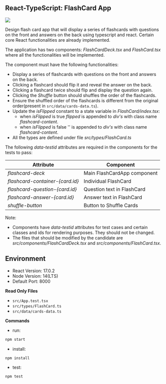 ## React-TypeScript: FlashCard App

![](https://hrcdn.net/s3_pub/istreet-assets/k9tVJN7Ud511KaqA96hndQ/flashcards.gif)

Design flash card app that will display a series of flashcards with questions on the front and answers on the back using typescript and react. Certain core React functionalities are already implemented.

The application has two components: _FlashCardDeck.tsx_ and _FlashCard.tsx_ where all the functionalities will be implemented.

The component must have the following functionalities:

- Display a series of flashcards with questions on the front and answers on the back.
- Clicking a flashcard should flip it and reveal the answer on the back.
- Clicking a flashcard twice should flip and display the question again.
- Clicking the _Shuffle_ button should shuffles the order of the flashcards.
- Ensure the shuffled order of the flashcards is different from the original order(present in `src/data/cards-data.ts`).
- Update the _isFlipped_ constant to a state variable in _FlashCard/index.tsx_:
  - when _isFlipped_ is true _flipped_ is appended to _div's_ with class name _flashcard-content_.
  - when _isFlipped_ is false '' is appended to _div's_ with class name _flashcard-content_.
- All the types are defined under file _src/types/FlashCard.ts_

The following _data-testid_ attributes are required in the components for the tests to pass:

| **Attribute**                   | **Component**               |
|---------------------------------|-----------------------------|
| _flashcard-deck_                | Main FlashCardApp component |
| _flashcard-container-{card.id}_ | Individual FlashCard        |
| _flashcard-question-{card.id}_  | Question text in FlashCard  |
| _flashcard-answer-{card.id}_    | Answer text in FlashCard    |
| _shuffle-button_                | Button to Shuffle Cards     |

Note:

- Components have _data-testid_ attributes for test cases and certain classes and ids for rendering purposes. They should not be changed.
- The files that should be modified by the candidate are _src/components/FlashCardDeck.tsx_ and _src/components/FlashCard.tsx_.

## Environment 

- React Version: 17.0.2
- Node Version: 14(LTS)
- Default Port: 8000


**Read Only Files**
- `src/App.test.tsx`
- `src/types/FlashCard.ts`
- `src/data/cards-data.ts`


**Commands**
- run: 
```bash
npm start
```
- install: 
```bash
npm install
```
- test: 
```bash
npm test
```

